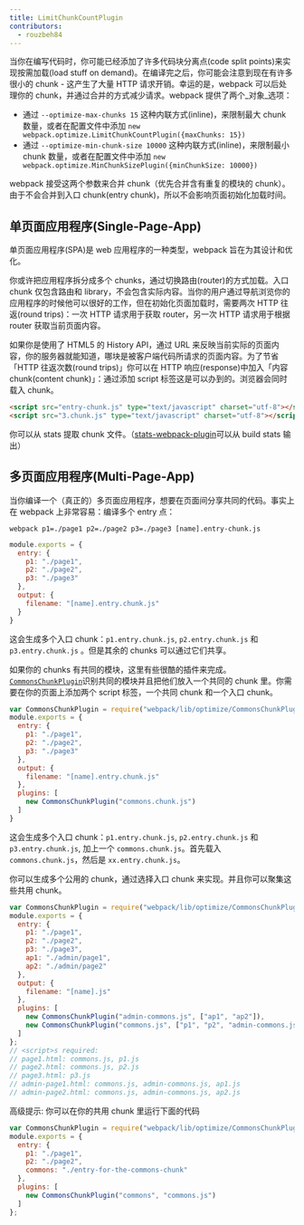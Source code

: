 ```yaml
---
title: LimitChunkCountPlugin
contributors:
  - rouzbeh84
---
```


当你在编写代码时，你可能已经添加了许多代码块分离点(code split points)来实现按需加载(load stuff on demand)。在编译完之后，你可能会注意到现在有许多很小的 chunk - 这产生了大量 HTTP 请求开销。幸运的是，webpack 可以后处理你的 chunk，并通过合并的方式减少请求。webpack 提供了两个_对象_选项：

- 通过 `--optimize-max-chunks 15` 这种内联方式(inline)，来限制最大 chunk 数量，或者在配置文件中添加 `new webpack.optimize.LimitChunkCountPlugin({maxChunks: 15})`
- 通过 `--optimize-min-chunk-size 10000` 这种内联方式(inline)，来限制最小 chunk 数量，或者在配置文件中添加 `new webpack.optimize.MinChunkSizePlugin({minChunkSize: 10000})`

webpack 接受这两个参数来合并 chunk（优先合并含有重复的模块的 chunk）。由于不会合并到入口 chunk(entry chunk)，所以不会影响页面初始化加载时间。

## 单页面应用程序(Single-Page-App)

单页面应用程序(SPA)是 web 应用程序的一种类型，webpack 旨在为其设计和优化。

你或许把应用程序拆分成多个 chunks，通过切换路由(router)的方式加载。入口 chunk 仅包含路由和 library，不会包含实际内容。当你的用户通过导航浏览你的应用程序的时候他可以很好的工作，但在初始化页面加载时，需要两次 HTTP 往返(round trips)：一次 HTTP 请求用于获取 router，另一次 HTTP 请求用于根据 router 获取当前页面内容。

如果你是使用了 HTML5 的 History API，通过 URL 来反映当前实际的页面内容，你的服务器就能知道，哪块是被客户端代码所请求的页面内容。为了节省「HTTP 往返次数(round trips)」你可以在 HTTP 响应(response)中加入「内容 chunk(content chunk)」：通过添加 script 标签这是可以办到的。浏览器会同时载入 chunk。

``` html
<script src="entry-chunk.js" type="text/javascript" charset="utf-8"></script>
<script src="3.chunk.js" type="text/javascript" charset="utf-8"></script>
```

你可以从 stats 提取 chunk 文件。（[stats-webpack-plugin](https://www.npmjs.com/package/stats-webpack-plugin)可以从 build stats 输出）

## 多页面应用程序(Multi-Page-App)

当你编译一个（真正的）多页面应用程序，想要在页面间分享共同的代码。事实上在 webpack 上非常容易：编译多个 entry 点：

`webpack p1=./page1 p2=./page2 p3=./page3 [name].entry-chunk.js`

``` javascript
module.exports = {
  entry: {
    p1: "./page1",
    p2: "./page2",
    p3: "./page3"
  },
  output: {
    filename: "[name].entry.chunk.js"
  }
}
```

这会生成多个入口 chunk：`p1.entry.chunk.js`, `p2.entry.chunk.js` 和 `p3.entry.chunk.js` 。但是其余的 chunks 可以通过它们共享。

如果你的 chunks 有共同的模块，这里有些很酷的插件来完成。[`CommonsChunkPlugin`](./commons-chunk-plugin)识别共同的模块并且把他们放入一个共同的 chunk 里。你需要在你的页面上添加两个 script 标签，一个共同 chunk 和一个入口 chunk。

``` javascript
var CommonsChunkPlugin = require("webpack/lib/optimize/CommonsChunkPlugin");
module.exports = {
  entry: {
    p1: "./page1",
    p2: "./page2",
    p3: "./page3"
  },
  output: {
    filename: "[name].entry.chunk.js"
  },
  plugins: [
    new CommonsChunkPlugin("commons.chunk.js")
  ]
}
```

这会生成多个入口 chunk：`p1.entry.chunk.js`, `p2.entry.chunk.js` 和 `p3.entry.chunk.js`, 加上一个 `commons.chunk.js`。首先载入 `commons.chunk.js`，然后是 `xx.entry.chunk.js`。

你可以生成多个公用的 chunk，通过选择入口 chunk 来实现。并且你可以聚集这些共用 chunk。

``` javascript
var CommonsChunkPlugin = require("webpack/lib/optimize/CommonsChunkPlugin");
module.exports = {
  entry: {
    p1: "./page1",
    p2: "./page2",
    p3: "./page3",
    ap1: "./admin/page1",
    ap2: "./admin/page2"
  },
  output: {
    filename: "[name].js"
  },
  plugins: [
    new CommonsChunkPlugin("admin-commons.js", ["ap1", "ap2"]),
    new CommonsChunkPlugin("commons.js", ["p1", "p2", "admin-commons.js"])
  ]
};
// <script>s required:
// page1.html: commons.js, p1.js
// page2.html: commons.js, p2.js
// page3.html: p3.js
// admin-page1.html: commons.js, admin-commons.js, ap1.js
// admin-page2.html: commons.js, admin-commons.js, ap2.js
```

高级提示: 你可以在你的共用 chunk 里运行下面的代码

``` javascript
var CommonsChunkPlugin = require("webpack/lib/optimize/CommonsChunkPlugin");
module.exports = {
  entry: {
    p1: "./page1",
    p2: "./page2",
    commons: "./entry-for-the-commons-chunk"
  },
  plugins: [
    new CommonsChunkPlugin("commons", "commons.js")
  ]
};
```
